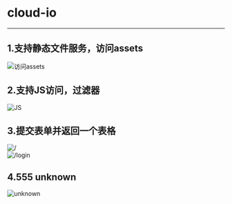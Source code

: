 # cloud-io
_______________________________________________________
## 1.支持静态文件服务，访问assets</br>
![访问assets](https://github.com/15331185/cloudgo-inout/tree/master/result/7.png) </br>
## 2.支持JS访问，过滤器</br>
![JS](https://github.com/15331185/cloudgo-inout/tree/master/result/3.png) </br>
## 3.提交表单并返回一个表格</br>
![/](https://github.com/15331185/cloudgo-inout/tree/master/result/1.png) </br>
![/login](https://github.com/15331185/cloudgo-inout/tree/master/result/2.png) </br>
## 4.555 unknown</br>
![unknown](https://github.com/15331185/cloudgo-inout/tree/master/result/6.png) </br>
